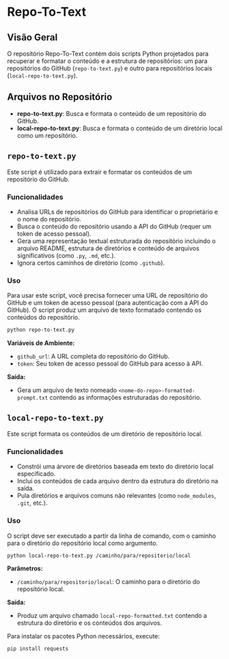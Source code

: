 # Repo-To-Text


## Visão Geral
O repositório Repo-To-Text contém dois scripts Python projetados para recuperar e formatar o conteúdo e a estrutura de repositórios: um para repositórios do GitHub (`repo-to-text.py`) e outro para repositórios locais (`local-repo-to-text.py`).

## Arquivos no Repositório
- **repo-to-text.py**: Busca e formata o conteúdo de um repositório do GitHub.
- **local-repo-to-text.py**: Busca e formata o conteúdo de um diretório local como um repositório.

## `repo-to-text.py`
Este script é utilizado para extrair e formatar os conteúdos de um repositório do GitHub.

### Funcionalidades
- Analisa URLs de repositórios do GitHub para identificar o proprietário e o nome do repositório.
- Busca o conteúdo do repositório usando a API do GitHub (requer um token de acesso pessoal).
- Gera uma representação textual estruturada do repositório incluindo o arquivo README, estrutura de diretórios e conteúdo de arquivos significativos (como `.py`, `.md`, etc.).
- Ignora certos caminhos de diretório (como `.github`).

### Uso
Para usar este script, você precisa fornecer uma URL de repositório do GitHub e um token de acesso pessoal (para autenticação com a API do GitHub). O script produz um arquivo de texto formatado contendo os conteúdos do repositório.

```bash
python repo-to-text.py
```
**Variáveis de Ambiente:**
- `github_url`: A URL completa do repositório do GitHub.
- `token`: Seu token de acesso pessoal do GitHub para acesso à API.

**Saída:**
- Gera um arquivo de texto nomeado `<nome-do-repo>-formatted-prompt.txt` contendo as informações estruturadas do repositório.

## `local-repo-to-text.py`
Este script formata os conteúdos de um diretório de repositório local.

### Funcionalidades
- Constrói uma árvore de diretórios baseada em texto do diretório local especificado.
- Inclui os conteúdos de cada arquivo dentro da estrutura do diretório na saída.
- Pula diretórios e arquivos comuns não relevantes (como `node_modules`, `.git`, etc.).

### Uso
O script deve ser executado a partir da linha de comando, com o caminho para o diretório do repositório local como argumento.

```bash
python local-repo-to-text.py /caminho/para/repositorio/local
```
**Parâmetros:**
- `/caminho/para/repositorio/local`: O caminho para o diretório do repositório local.

**Saída:**
- Produz um arquivo chamado `local-repo-formatted.txt` contendo a estrutura do diretório e os conteúdos dos arquivos.

Para instalar os pacotes Python necessários, execute:
```bash
pip install requests
```

